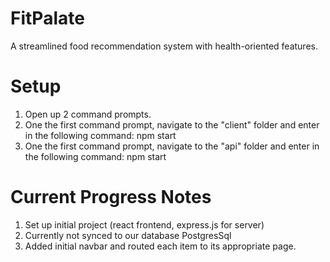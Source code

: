 # FitPalate
A streamlined food recommendation system with health-oriented features.

# Setup
1) Open up 2 command prompts.
2) One the first command prompt, navigate to the "client" folder and enter in the following command: npm start
3) One the first command prompt, navigate to the "api" folder and enter in the following command: npm start

# Current Progress Notes
1) Set up initial project (react frontend, express.js for server)
2) Currently not synced to our database PostgresSql
3) Added initial navbar and routed each item to its appropriate page.
